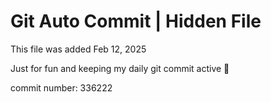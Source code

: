 # Git Auto Commit | Hidden File

This file was added Feb 12, 2025

Just for fun and keeping my daily git commit active 🤪

commit number: 336222
